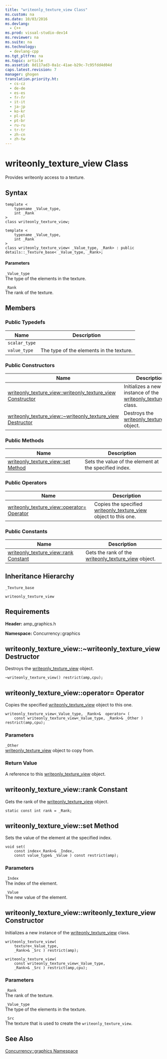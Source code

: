 ```yaml
---
title: "writeonly_texture_view Class"
ms.custom: na
ms.date: 10/03/2016
ms.devlang: 
  - C++
ms.prod: visual-studio-dev14
ms.reviewer: na
ms.suite: na
ms.technology: 
  - devlang-cpp
ms.tgt_pltfrm: na
ms.topic: article
ms.assetid: 8d117ad3-0a1c-41ae-b29c-7c95fdd4d04d
caps.latest.revision: 7
manager: ghogen
translation.priority.ht: 
  - cs-cz
  - de-de
  - es-es
  - fr-fr
  - it-it
  - ja-jp
  - ko-kr
  - pl-pl
  - pt-br
  - ru-ru
  - tr-tr
  - zh-cn
  - zh-tw
---
```

# writeonly_texture_view Class
Provides writeonly access to a texture.  
  
## Syntax  
  
```  
template <  
    typename _Value_type,  
    int _Rank  
>  
class writeonly_texture_view;  
  
template <  
    typename _Value_type,  
    int _Rank  
>  
class writeonly_texture_view< _Value_type, _Rank> : public details::_Texture_base< _Value_type, _Rank>;  
```  
  
#### Parameters  
 `_Value_type`  
 The type of the elements in the texture.  
  
 `_Rank`  
 The rank of the texture.  
  
## Members  
  
### Public Typedefs  
  
|Name|Description|  
|----------|-----------------|  
|`scalar_type`||  
|`value_type`|The type of the elements in the texture.|  
  
### Public Constructors  
  
|Name|Description|  
|----------|-----------------|  
|[writeonly_texture_view::writeonly_texture_view Constructor](#writeonly_texture_view__writeonly_texture_view_constructor)|Initializes a new instance of the [writeonly_texture_view](../VS_visualcpp/writeonly_texture_view-Class.md) class.|  
|[writeonly_texture_view::~writeonly_texture_view Destructor](#writeonly_texture_view___dtorwriteonly_texture_view_destructor)|Destroys the [writeonly_texture_view](../VS_visualcpp/writeonly_texture_view-Class.md) object.|  
  
### Public Methods  
  
|Name|Description|  
|----------|-----------------|  
|[writeonly_texture_view::set Method](#writeonly_texture_view__set_method)|Sets the value of the element at the specified index.|  
  
### Public Operators  
  
|Name|Description|  
|----------|-----------------|  
|[writeonly_texture_view::operator= Operator](#writeonly_texture_view__operator_eq_operator)|Copies the specified [writeonly_texture_view](../VS_visualcpp/writeonly_texture_view-Class.md) object to this one.|  
  
### Public Constants  
  
|Name|Description|  
|----------|-----------------|  
|[writeonly_texture_view::rank Constant](#writeonly_texture_view__rank_constant)|Gets the rank of the [writeonly_texture_view](../VS_visualcpp/writeonly_texture_view-Class.md) object.|  
  
## Inheritance Hierarchy  
 `_Texture_base`  
  
 `writeonly_texture_view`  
  
## Requirements  
 **Header:** amp_graphics.h  
  
 **Namespace:** Concurrency::graphics  
  
##  <a name="writeonly_texture_view___dtorwriteonly_texture_view_destructor"></a>  writeonly_texture_view::~writeonly_texture_view Destructor  
 Destroys the [writeonly_texture_view](../VS_visualcpp/writeonly_texture_view-Class.md) object.  
  
```  
~writeonly_texture_view() restrict(amp,cpu);  
```  
  
##  <a name="writeonly_texture_view__operator_eq_operator"></a>  writeonly_texture_view::operator= Operator  
 Copies the specified [writeonly_texture_view](../VS_visualcpp/writeonly_texture_view-Class.md) object to this one.  
  
```  
writeonly_texture_view<_Value_type, _Rank>&  operator= (  
    const writeonly_texture_view<_Value_type, _Rank>& _Other ) restrict(amp,cpu);  
```  
  
### Parameters  
 `_Other`  
 [writeonly_texture_view](../VS_visualcpp/writeonly_texture_view-Class.md) object to copy from.  
  
### Return Value  
 A reference to this [writeonly_texture_view](../VS_visualcpp/writeonly_texture_view-Class.md) object.  
  
##  <a name="writeonly_texture_view__rank_constant"></a>  writeonly_texture_view::rank Constant  
 Gets the rank of the [writeonly_texture_view](../VS_visualcpp/writeonly_texture_view-Class.md) object.  
  
```  
static const int rank = _Rank;  
```  
  
##  <a name="writeonly_texture_view__set_method"></a>  writeonly_texture_view::set Method  
 Sets the value of the element at the specified index.  
  
```  
void set(  
    const index<_Rank>& _Index,  
    const value_type& _Value ) const restrict(amp);  
```  
  
### Parameters  
 `_Index`  
 The index of the element.  
  
 `_Value`  
 The new value of the element.  
  
##  <a name="writeonly_texture_view__writeonly_texture_view_constructor"></a>  writeonly_texture_view::writeonly_texture_view Constructor  
 Initializes a new instance of the [writeonly_texture_view](../VS_visualcpp/writeonly_texture_view-Class.md) class.  
  
```  
writeonly_texture_view(  
    texture<_Value_type,  
    _Rank>& _Src ) restrict(amp);  
  
writeonly_texture_view(  
    const writeonly_texture_view<_Value_type,  
    _Rank>& _Src ) restrict(amp,cpu);  
```  
  
### Parameters  
 `_Rank`  
 The rank of the texture.  
  
 `_Value_type`  
 The type of the elements in the texture.  
  
 `_Src`  
 The texture that is used to create the `writeonly_texture_view`.  
  
## See Also  
 [Concurrency::graphics Namespace](../VS_visualcpp/Concurrency--graphics-Namespace.md)